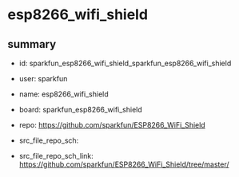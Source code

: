 # esp8266_wifi_shield
 
## summary 
* id: sparkfun_esp8266_wifi_shield_sparkfun_esp8266_wifi_shield
* user: sparkfun
* name: esp8266_wifi_shield
* board: sparkfun_esp8266_wifi_shield
* repo: https://github.com/sparkfun/ESP8266_WiFi_Shield



* src_file_repo_sch: 
* src_file_repo_sch_link: https://github.com/sparkfun/ESP8266_WiFi_Shield/tree/master/






